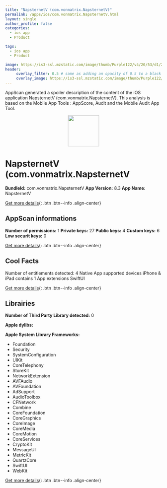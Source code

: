 ```yaml
---
title: "NapsternetV (com.vonmatrix.NapsternetV)"
permalink: /apps/ios/com.vonmatrix.NapsternetV.html
layout: single
author_profile: false
categories: 
  - ios app 
  - Product 

tags: 
  - ios app 
  - Product 

image: https://is3-ssl.mzstatic.com/image/thumb/Purple122/v4/20/53/d1/2053d189-9192-ace1-b7f0-7fc3f220d6b4/AppIcon-0-1x_U007emarketing-0-10-0-85-220.png/512x512bb.jpg
header: 
     overlay_filter: 0.5 # same as adding an opacity of 0.5 to a black background
     overlay_image: https://is3-ssl.mzstatic.com/image/thumb/Purple122/v4/20/53/d1/2053d189-9192-ace1-b7f0-7fc3f220d6b4/AppIcon-0-1x_U007emarketing-0-10-0-85-220.png/512x512bb.jpg
---
```

AppScan generated a spoiler description of the content of the iOS application NapsternetV (com.vonmatrix.NapsternetV). This analysis is based on the Mobile App Tools : AppScore, Audit and the Mobile Audit App Tool.

  
  
<div style="text-align: center;"><img src="https://is3-ssl.mzstatic.com/image/thumb/Purple122/v4/20/53/d1/2053d189-9192-ace1-b7f0-7fc3f220d6b4/AppIcon-0-1x_U007emarketing-0-10-0-85-220.png/512x512bb.jpg" width="100" height="100"></div>  
  
# NapsternetV (com.vonmatrix.NapsternetV

**BundleId:** com.vonmatrix.NapsternetV
**App Version:** 8.3
**App Name:** NapsternetV


[Get more details](/pricing.html){: .btn .btn--info .align-center}  
  
## AppScan informations 

**Number of permissions:** 1
**Private keys:** 27
**Public keys:** 4
**Custom keys:** 6
**Low securit keys:** 0
  
[Get more details](/pricing.html){: .btn .btn--info .align-center}

## Cool Facts

Number of entitlements detected: 4
Native App
supported devices iPhone & iPad
contains 1 App extensions
SwiftUI
  
[Get more details](/pricing.html){: .btn .btn--info .align-center}

## Librairies 
**Number of Third Party Library detected:** 0

**Apple dylibs:**


**Apple System Library Frameworks:**
- Foundation
- Security
- SystemConfiguration
- UIKit
- CoreTelephony
- StoreKit
- NetworkExtension
- AVFAudio
- AVFoundation
- AdSupport
- AudioToolbox
- CFNetwork
- Combine
- CoreFoundation
- CoreGraphics
- CoreImage
- CoreMedia
- CoreMotion
- CoreServices
- CryptoKit
- MessageUI
- MetricKit
- QuartzCore
- SwiftUI
- WebKit


  
[Get more details](/pricing.html){: .btn .btn--info .align-center}

